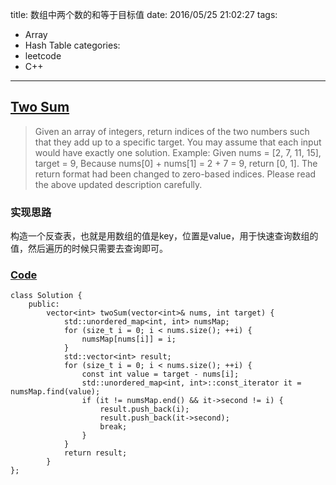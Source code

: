 title: 数组中两个数的和等于目标值
date: 2016/05/25 21:02:27
tags:
- Array
- Hash Table
categories:
- leetcode
- C++

---
## [Two Sum](https://leetcode.com/problems/two-sum/)
> Given an array of integers, return indices of the two numbers such that they add up to a specific target.
> You may assume that each input would have exactly one solution.
> Example:
> Given nums = [2, 7, 11, 15], target = 9,
> Because nums[0] + nums[1] = 2 + 7 = 9,
> return [0, 1].
> The return format had been changed to zero-based indices. Please read the above updated description carefully.

### 实现思路
构造一个反查表，也就是用数组的值是key，位置是value，用于快速查询数组的值，然后遍历的时候只需要去查询即可。

### [Code](https://github.com/Finalcheat/leetcode/blob/master/src/Two-Sum.cpp)
```
class Solution {
    public:
        vector<int> twoSum(vector<int>& nums, int target) {
            std::unordered_map<int, int> numsMap;
            for (size_t i = 0; i < nums.size(); ++i) {
                numsMap[nums[i]] = i;
            }
            std::vector<int> result;
            for (size_t i = 0; i < nums.size(); ++i) {
                const int value = target - nums[i];
                std::unordered_map<int, int>::const_iterator it = numsMap.find(value);
                if (it != numsMap.end() && it->second != i) {
                    result.push_back(i);
                    result.push_back(it->second);
                    break;
                }
            }
            return result;
        }
};
```
